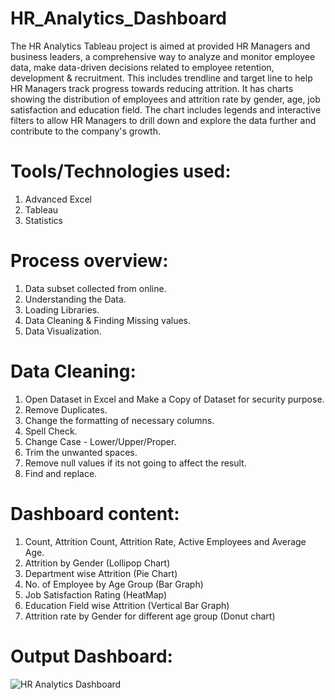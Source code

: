 # HR_Analytics_Dashboard
  The HR Analytics Tableau project is aimed at provided HR Managers and business leaders, a comprehensive way to analyze and monitor employee data, make data-driven decisions related to employee retention, development & recruitment.
  This includes trendline and target line to help HR Managers track progress towards reducing attrition.  It has charts showing the distribution of employees and attrition rate by gender, age, job satisfaction and education field.  The chart includes legends and interactive filters to allow HR Managers to drill down and explore the data further and contribute to the company's growth.

# Tools/Technologies used:
  1) Advanced Excel
  2) Tableau
  3) Statistics

# Process overview:
  1) Data subset collected from online.
  2) Understanding the Data.
  3) Loading Libraries.
  4) Data Cleaning & Finding Missing values.
  5) Data Visualization.

# Data Cleaning:
  1) Open Dataset in Excel and Make a Copy of Dataset for security purpose.
  2) Remove Duplicates.
  3) Change the formatting of necessary columns.
  4) Spell Check.
  5) Change Case - Lower/Upper/Proper.
  6) Trim the unwanted spaces.
  7) Remove null values if its not going to affect the result.
  8) Find and replace.

# Dashboard content:
  1) Count, Attrition Count, Attrition Rate, Active Employees and Average Age.
  2) Attrition by Gender (Lollipop Chart)
  3) Department wise Attrition (Pie Chart)
  4) No. of Employee by Age Group (Bar Graph)
  5) Job Satisfaction Rating (HeatMap)
  6) Education Field wise Attrition (Vertical Bar Graph)
  7) Attrition rate by Gender for different age group (Donut chart)

# Output Dashboard:
![HR Analytics Dashboard](https://github.com/Navina-Murugadas/HR_Analytics_Dashboard/assets/72821323/31685d7b-93af-4cad-a4c0-38a5b4fe2fa0)
